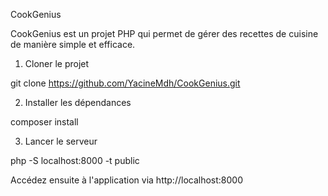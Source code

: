 CookGenius

CookGenius est un projet PHP qui permet de gérer des recettes de cuisine de manière simple et efficace.

1. Cloner le projet

git clone https://github.com/YacineMdh/CookGenius.git

2. Installer les dépendances

composer install

3. Lancer le serveur 

php -S localhost:8000 -t public

Accédez ensuite à l'application via http://localhost:8000
